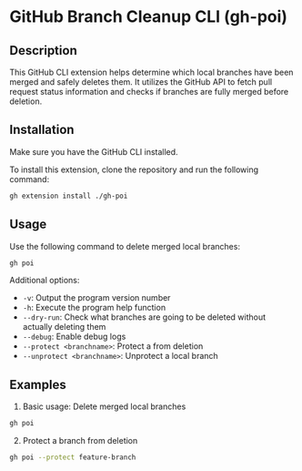 # GitHub Branch Cleanup CLI (gh-poi)

## Description

This GitHub CLI extension helps determine which local branches have been merged and safely deletes them. It utilizes the GitHub API to fetch pull request status information and checks if branches are fully merged before deletion.

## Installation

Make sure you have the GitHub CLI installed.

To install this extension, clone the repository and run the following command:

```bash
gh extension install ./gh-poi
```

## Usage

Use the following command to delete merged local branches:

```bash
gh poi
```

Additional options:
- `-v`: Output the program version number
- `-h`: Execute the program help function
- `--dry-run`: Check what branches are going to be deleted without actually deleting them
- `--debug`: Enable debug logs
- `--protect <branchname>`: Protect a <branchname> from deletion
- `--unprotect <branchname>`: Unprotect a <branchname> local branch

## Examples

1. Basic usage: Delete merged local branches
```bash
gh poi
```

2. Protect a branch from deletion
```bash
gh poi --protect feature-branch
```
